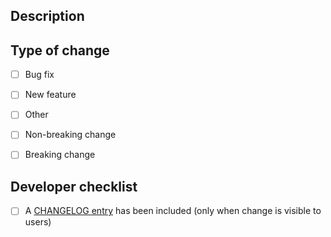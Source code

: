 ## Description <!-- markdownlint-disable-line MD041 -->

<!--- Summary of your changes -->

## Type of change

- [ ] Bug fix
- [ ] New feature
- [ ] Other

- [ ] Non-breaking change
- [ ] Breaking change

## Developer checklist <!-- markdownlint-disable-line MD041 -->

- [ ] A [CHANGELOG entry] has been included (only when change is visible to users)

[CHANGELOG entry]: https://github.com/nlsfi/segment-reshape-qgis-plugin/blob/main/CHANGELOG.md
